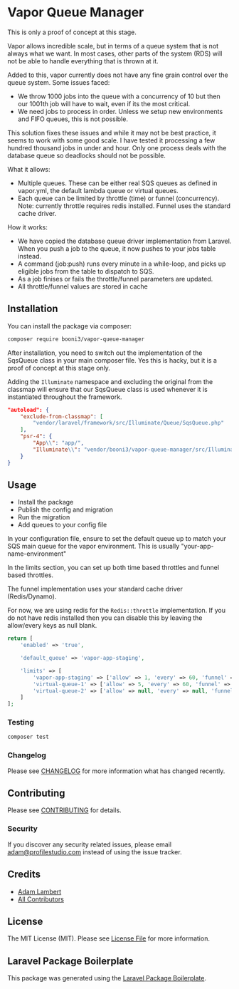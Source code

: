 # Vapor Queue Manager

This is only a proof of concept at this stage. 

Vapor allows incredible scale, but in terms of a queue system that is not always what we want. In most cases,
other parts of the system (RDS) will not be able to handle everything that is thrown at it.

Added to this, vapor currently does not have any fine grain control over the queue system. Some issues faced:

- We throw 1000 jobs into the queue with a concurrency of 10 but then our 1001th job will have to wait, even if its the most critical.
- We need jobs to process in order. Unless we setup new environments and FIFO queues, this is not possible.

This solution fixes these issues and while it may not be best practice, it seems to work with some good scale. I have tested it
processing a few hundred thousand jobs in under and hour. Only one process deals with the database queue so deadlocks should not be possible.

What it allows:

- Multiple queues. These can be either real SQS queues as defined in vapor.yml, the default lambda queue or virtual queues.
- Each queue can be limited by throttle (time) or funnel (concurrency). Note: currently throttle requires redis installed. Funnel uses the standard cache driver.

How it works:

- We have copied the database queue driver implementation from Laravel. When you push a job to the queue, it now pushes to your jobs table instead.
- A command (job:push) runs every minute in a while-loop, and picks up eligible jobs from the table to dispatch to SQS.
- As a job finises or fails the throttle/funnel parameters are updated.
- All throttle/funnel values are stored in cache

## Installation

You can install the package via composer:

```bash
composer require booni3/vapor-queue-manager
```

After installation, you need to switch out the implementation of the SqsQueue class
in your main composer file. Yes this is hacky, but it is a proof of concept at this stage only.

Adding the `Illuminate` namespace and excluding the original from the classmap will ensure that our
SqsQueue class is used whenever it is instantiated throughout the framework.

```json
"autoload": {
    "exclude-from-classmap": [
        "vendor/laravel/framework/src/Illuminate/Queue/SqsQueue.php"
    ],
    "psr-4": {
        "App\\": "app/",
        "Illuminate\\": "vendor/booni3/vapor-queue-manager/src/Illuminate"
    }
}
```

## Usage

- Install the package
- Publish the config and migration
- Run the migration
- Add queues to your config file

In your configuration file, ensure to set the default queue up to match your SQS main queue for
the vapor environment. This is usually "your-app-name-environment"

In the limits section, you can set up both time based throttles and funnel based throttles. 

The funnel implementation uses your standard cache driver (Redis/Dynamo).

For now, we are using redis for the `Redis::throttle` implementation. If you do not have redis installed 
then you can disable this by leaving the allow/every keys as null blank.

```php
return [
    'enabled' => 'true',

    'default_queue' => 'vapor-app-staging',

    'limits' => [
        'vapor-app-staging' => ['allow' => 1, 'every' => 60, 'funnel' => 1],
        'virtual-queue-1' => ['allow' => 5, 'every' => 60, 'funnel' => 5],
        'virtual-queue-2' => ['allow' => null, 'every' => null, 'funnel' => 5],
    ]
];
```

### Testing

``` bash
composer test
```

### Changelog

Please see [CHANGELOG](CHANGELOG.md) for more information what has changed recently.

## Contributing

Please see [CONTRIBUTING](CONTRIBUTING.md) for details.

### Security

If you discover any security related issues, please email adam@profilestudio.com instead of using the issue tracker.

## Credits

- [Adam Lambert](https://github.com/booni3)
- [All Contributors](../../contributors)

## License

The MIT License (MIT). Please see [License File](LICENSE.md) for more information.

## Laravel Package Boilerplate

This package was generated using the [Laravel Package Boilerplate](https://laravelpackageboilerplate.com).